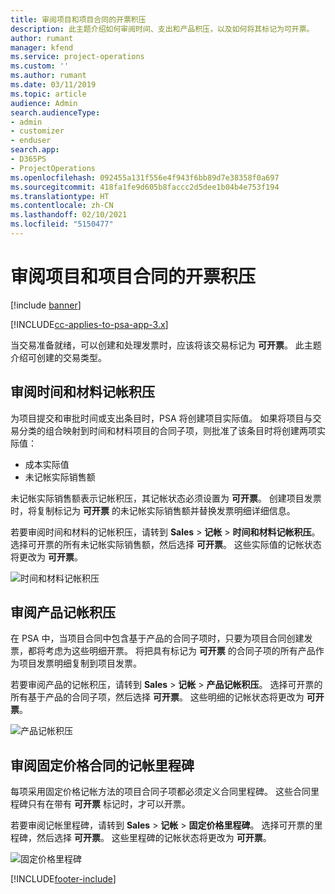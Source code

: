 ```yaml
---
title: 审阅项目和项目合同的开票积压
description: 此主题介绍如何审阅时间、支出和产品积压，以及如何将其标记为可开票。
author: rumant
manager: kfend
ms.service: project-operations
ms.custom: ''
ms.author: rumant
ms.date: 03/11/2019
ms.topic: article
audience: Admin
search.audienceType:
- admin
- customizer
- enduser
search.app:
- D365PS
- ProjectOperations
ms.openlocfilehash: 092455a131f556e4f943f6bb89d7e38358f0a697
ms.sourcegitcommit: 418fa1fe9d605b8faccc2d5dee1b04b4e753f194
ms.translationtype: HT
ms.contentlocale: zh-CN
ms.lasthandoff: 02/10/2021
ms.locfileid: "5150477"
---
```

# <a name="review-the-invoicing-backlog-on-projects-and-project-contracts"></a>审阅项目和项目合同的开票积压

[!include [banner](../includes/psa-now-project-operations.md)]

[!INCLUDE[cc-applies-to-psa-app-3.x](../includes/cc-applies-to-psa-app-3x.md)]

当交易准备就绪，可以创建和处理发票时，应该将该交易标记为 **可开票**。 此主题介绍可创建的交易类型。

## <a name="review-the-time-and-material-billing-backlog"></a>审阅时间和材料记帐积压

为项目提交和审批时间或支出条目时，PSA 将创建项目实际值。 如果将项目与交易分类的组合映射到时间和材料项目的合同子项，则批准了该条目时将创建两项实际值：

- 成本实际值 
- 未记帐实际销售额

未记帐实际销售额表示记帐积压，其记帐状态必须设置为 **可开票**。 创建项目发票时，将复制标记为 **可开票** 的未记帐实际销售额并替换发票明细详细信息。

若要审阅时间和材料的记帐积压，请转到 **Sales** \> **记帐** \> **时间和材料记帐积压**。 选择可开票的所有未记帐实际销售额，然后选择 **可开票**。 这些实际值的记帐状态将更改为 **可开票**。

![时间和材料记帐积压](media/TMBacklog.png)

## <a name="review-the-product-billing-backlog"></a>审阅产品记帐积压

在 PSA 中，当项目合同中包含基于产品的合同子项时，只要为项目合同创建发票，都将考虑为这些明细开票。 将把具有标记为 **可开票** 的合同子项的所有产品作为项目发票明细复制到项目发票。

若要审阅产品的记帐积压，请转到 **Sales** \> **记帐** \> **产品记帐积压**。 选择可开票的所有基于产品的合同子项，然后选择 **可开票**。 这些明细的记帐状态将更改为 **可开票**。

![产品记帐积压](media/ProductBacklog.png)

## <a name="review-billing-milestones-on-fixed-price-contracts"></a>审阅固定价格合同的记帐里程碑

每项采用固定价格记帐方法的项目合同子项都必须定义合同里程碑。 这些合同里程碑只有在带有 **可开票** 标记时，才可以开票。 

若要审阅记帐里程碑，请转到 **Sales** \> **记帐** \> **固定价格里程碑**。 选择可开票的里程碑，然后选择 **可开票**。 这些里程碑的记帐状态将更改为 **可开票**。

![固定价格里程碑](media/FPBacklog.png)


[!INCLUDE[footer-include](../includes/footer-banner.md)]